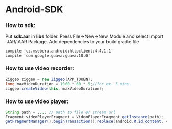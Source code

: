 # Android-SDK
### How to sdk:
Put **sdk.aar** in **libs** folder.
Press File->New->New Module and select Import .JAR/.AAR Package.
Add dependencies to your build.gradle file
```
compile 'cz.msebera.android:httpclient:4.4.1.1'
compile 'com.google.guava:guava:18.0'
```

### How to use video recorder:

```java
Ziggeo ziggeo = new Ziggeo(APP_TOKEN);
long maxVideoDuration = 1000 * 60 * 5;//for ex. 5 mins.
ziggeo.createVideo(this, maxVideoDuration);
```

### How to use video player:
```java
String path = ...; // path to file or stream url
Fragment videoPlayerFragment = VideoPlayerFragment.getInstance(path);
getFragmentManager().beginTransaction().replace(android.R.id.content, videoPlayerFragment).commit();
```

